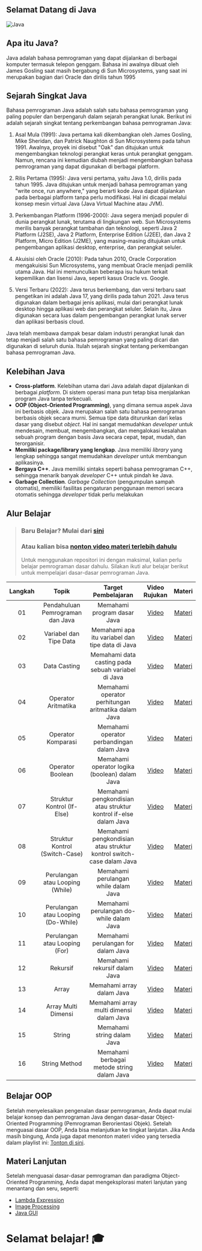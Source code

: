 ## Selamat Datang di Java

![Java](https://kabartangsel.com/wp-content/uploads/2022/10/Logo-bahasa-pemrograman-Java.png)

## Apa itu Java?

Java adalah bahasa pemrograman yang dapat dijalankan di berbagai komputer termasuk telepon genggam. Bahasa ini awalnya dibuat oleh James Gosling saat masih bergabung di Sun Microsystems, yang saat ini merupakan bagian dari Oracle dan dirilis tahun 1995

## Sejarah Singkat Java

Bahasa pemrograman Java adalah salah satu bahasa pemrograman yang paling populer dan berpengaruh dalam sejarah perangkat lunak. Berikut ini adalah sejarah singkat tentang perkembangan bahasa pemrograman Java:

1. Asal Mula (1991): Java pertama kali dikembangkan oleh James Gosling, Mike Sheridan, dan Patrick Naughton di Sun Microsystems pada tahun 1991. Awalnya, proyek ini disebut "Oak" dan ditujukan untuk mengembangkan teknologi perangkat keras untuk perangkat genggam. Namun, rencana ini kemudian diubah menjadi mengembangkan bahasa pemrograman yang dapat digunakan di berbagai platform.

2. Rilis Pertama (1995): Java versi pertama, yaitu Java 1.0, dirilis pada tahun 1995. Java ditujukan untuk menjadi bahasa pemrograman yang "write once, run anywhere," yang berarti kode Java dapat dijalankan pada berbagai platform tanpa perlu modifikasi. Hal ini dicapai melalui konsep mesin virtual Java (Java Virtual Machine atau JVM).

3. Perkembangan Platform (1996-2000): Java segera menjadi populer di dunia perangkat lunak, terutama di lingkungan web. Sun Microsystems merilis banyak perangkat tambahan dan teknologi, seperti Java 2 Platform (J2SE), Java 2 Platform, Enterprise Edition (J2EE), dan Java 2 Platform, Micro Edition (J2ME), yang masing-masing ditujukan untuk pengembangan aplikasi desktop, enterprise, dan perangkat seluler.

4. Akuisisi oleh Oracle (2010): Pada tahun 2010, Oracle Corporation mengakuisisi Sun Microsystems, yang membuat Oracle menjadi pemilik utama Java. Hal ini memunculkan beberapa isu hukum terkait kepemilikan dan lisensi Java, seperti kasus Oracle vs. Google.

5. Versi Terbaru (2022): Java terus berkembang, dan versi terbaru saat pengetikan ini adalah Java 17, yang dirilis pada tahun 2021. Java terus digunakan dalam berbagai jenis aplikasi, mulai dari perangkat lunak desktop hingga aplikasi web dan perangkat seluler. Selain itu, Java digunakan secara luas dalam pengembangan perangkat lunak server dan aplikasi berbasis cloud.

Java telah membawa dampak besar dalam industri perangkat lunak dan tetap menjadi salah satu bahasa pemrograman yang paling dicari dan digunakan di seluruh dunia. Itulah sejarah singkat tentang perkembangan bahasa pemrograman Java.

## Kelebihan Java

- **Cross-platform**. Kelebihan utama dari Java adalah dapat dijalankan di berbagai _platform_. Di sistem operasi mana pun tetap bisa menjalankan program Java tanpa terkecuali.
- **OOP (Object-Oriented Programming)**, yang dimana semua aspek Java ini berbasis objek. Java merupakan salah satu bahasa pemrograman berbasis objek secara murni. Semua tipe data diturunkan dari kelas dasar yang disebut _object_. Hal ini sangat memudahkan _developer_ untuk mendesain, membuat, mengembangkan, dan mengalokasi kesalahan sebuah program dengan basis Java secara cepat, tepat, mudah, dan terorganisir.
- **Memiliki package/library yang lengkap**. Java memiliki _library_ yang lengkap sehingga sangat memudahkan _developer_ untuk membangun aplikasinya.
- **Bergaya C++**. Java memiliki sintaks seperti bahasa pemrograman C++, sehingga menarik banyak _developer_ C++ untuk pindah ke Java.
- **Garbage Collection**. _Garbage Collection_ (pengumpulan sampah otomatis), memiliki fasilitas pengaturan penggunaan memori secara otomatis sehingga _developer_ tidak perlu melakukan

## Alur Belajar

> ### Baru Belajar? Mulai dari [sini](src/main/java/learn/basic/)
>
> ### Atau kalian bisa [nonton video materi terlebih dahulu](https://youtube.com/playlist?list=PLZS-MHyEIRo51w0Hmqi0C8h2KWNzDfo6F)
>
> Untuk menggunakan repositori ini dengan maksimal, kalian perlu belajar pemrograman dasar dahulu. Silakan ikuti alur belajar berikut untuk mempelajari dasar-dasar pemrograman Java.

| Langkah |               Topik                |                         Target Pembelajaran                         |             Video Rujukan             |                                           Materi                                           |
| :-----: | :--------------------------------: | :-----------------------------------------------------------------: | :-----------------------------------: | :----------------------------------------------------------------------------------------: |
|   01    |  Pendahuluan Pemrograman dan Java  |                     Memahami program dasar Java                     | [Video](https://youtu.be/uHyfQV0kbgo) |                    [Materi](src/main/java/learn/basic/HelloWorld.java)                     |
|   02    |       Variabel dan Tipe Data       |           Memahami apa itu variabel dan tipe data di Java           | [Video](https://youtu.be/ddK6hExKhmM) |                        [Materi](src/main/java/learn/basic/TipeData)                        |
|   03    |            Data Casting            |         Memahami data casting pada sebuah variabel di Java          | [Video](https://youtu.be/IRis_1jMi1w) |                      [Materi](src/main/java/learn/basic/DataCasting)                       |
|   04    |        Operator Aritmatika         |         Memahami operator perhitungan aritmatika dalam Java         | [Video](https://youtu.be/FlbBdWUC0YU) |          [Materi](src/main/java/learn/basic/Operator/Aritmatika/Aritmatika.java)           |
|   05    |         Operator Komparasi         |              Memahami operator perbandingan dalam Java              | [Video](https://youtu.be/KiQDo3yZDnI) |           [Materi](src/main/java/learn/basic/Operator/Komparasi/Comparison.java)           |
|   06    |          Operator Boolean          |            Memahami operator logika (boolean) dalam Java            | [Video](https://youtu.be/wOnpqaWVM3E) |              [Materi](src/main/java/learn/basic/Operator/Logika/Logical.java)              |
|   07    |     Struktur Kontrol (If-Else)     |   Memahami pengkondisian atau struktur kontrol if-else dalam Java   | [Video](https://youtu.be/492A2poEoow) |     [Materi](src/main/java/learn/basic/StrukturKontrol/Percabangan/IfElse/IfElse.java)     |
|   08    |   Struktur Kontrol (Switch-Case)   | Memahami pengkondisian atau struktur kontrol switch-case dalam Java | [Video](https://youtu.be/_OwCDThM3EI) |       [Materi](src/main/java/learn/basic/StrukturKontrol/SwitchCase/SwitchJava.java)       |
|   09    |  Perulangan atau Looping (While)   |                Memahami perulangan while dalam Java                 | [Video](https://youtu.be/KcsFEZerRDk) |            [Materi](src/main/java/learn/basic/Looping/While/WhileLooping.java)             |
|   10    | Perulangan atau Looping (Do-While) |               Memahami perulangan do-while dalam Java               | [Video](https://youtu.be/E9khhPRn8aQ) |              [Materi](src/main/java/learn/basic/Looping/DoWhile/DoWhile.java)              |
|   11    |   Perulangan atau Looping (For)    |                 Memahami perulangan for dalam Java                  | [Video](https://youtu.be/OAiZZqiSzxo) |             [Materi](src/main/java/learn/basic/Looping/For/ForStatement.java)              |
|   12    |              Rekursif              |                    Memahami rekursif dalam Java                     | [Video](https://youtu.be/wdrSmK18nj4) |                [Materi](src/main/java/learn/basic/Recursive/Recursive.java)                |
|   13    |               Array                |                      Memahami array dalam Java                      | [Video](https://youtu.be/Oa4FvgsCByw) |            [Materi](src/main/java/learn/basic/Array/BasicArray/BasicArray.java)            |
|   14    |        Array Multi Dimensi         |               Memahami array multi dimensi dalam Java               | [Video](https://youtu.be/RN-ZVxdSWSM) | [Materi](src/main/java/learn/basic/Array/MultiDimentionalArray/MultidimensionalArray.java) |
|   15    |               String               |                     Memahami string dalam Java                      | [Video](https://youtu.be/BAtdw48XTMc) |                 [Materi](src/main/java/learn/basic/String/StringJava.java)                 |
|   16    |           String Method            |             Memahami berbagai metode string dalam Java              | [Video](https://youtu.be/BAtdw48XTMc) |              [Materi](src/main/java/learn/basic/String/StringJavaMethod.java)              |

## Belajar OOP

Setelah menyelesaikan pengenalan dasar pemrograman, Anda dapat mulai belajar konsep dan pemrograman Java dengan dasar-dasar Object-Oriented Programming (Pemrograman Berorientasi Objek). Setelah menguasai dasar OOP, Anda bisa melanjutkan ke tingkat lanjutan. Jika Anda masih bingung, Anda juga dapat menonton materi video yang tersedia dalam playlist ini: [Tonton di sini](https://youtube.com/playlist?list=PLZS-MHyEIRo6V4_vk1s1NcM2HoW5KFG7i).

## Materi Lanjutan

Setelah menguasai dasar-dasar pemrograman dan paradigma Object-Oriented Programming, Anda dapat mengeksplorasi materi lanjutan yang menantang dan seru, seperti:

- [Lambda Expression](src/main/java/learn/intermediate/JavaLambdaExpressions)
- [Image Processing](src/main/java/learn/advanced/ImageProcessing/ColoredImageGrayScale/Programnya.java)
- [Java GUI](src/main/java/learn/advanced/JavaGUI)

# Selamat belajar! 🎓
